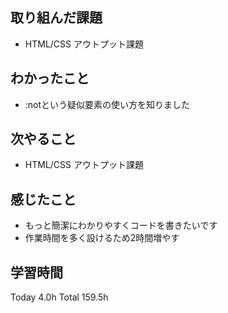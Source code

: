 ## 取り組んだ課題
- HTML/CSS アウトプット課題
## わかったこと
- :notという疑似要素の使い方を知りました
## 次やること
- HTML/CSS アウトプット課題
## 感じたこと
- もっと簡潔にわかりやすくコードを書きたいです
- 作業時間を多く設けるため2時間増やす
## 学習時間
Today 4.0h Total 159.5h
